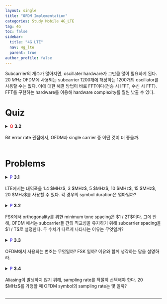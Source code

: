 ```yaml
---
layout: single
title: "OFDM Implementation"
categories: Study Mobile 4G_LTE
tag: 4G
toc: false
sidebar:
  title: "4G LTE"
  nav: 4g_lte
  parent: true
author_profile: false
---
```


Subcarrier의 개수가 많아지면, oscillater hardware가 그만큼 많이 필요하게 된다. 20 $MHz$ OFDM에 사용되는 subcarrier 1200개에 해당하는 1200개의 oscillator를 사용할 수는 없다. 이에 대한 해결 방법이 바로 FFT이다(전송 시 IFFT, 수신 시 FFT).<br>
FFT를 구현하는 hardware를 이용해 hardware complexity를 훨씬 낮출 수 있다.<br>

# Quiz

<details>
  <summary>
    <span style="color:#F0383B;font-weight:bold;">Q</span> <span style="font-weight:bold;">3.2</span><br><br>Bit error rate 관점에서, OFDM과 single carrier 중 어떤 것이 더 좋을까.
  </summary>
<div class = "notice" markdown = "1">

📌 **Answer**

Single carrier가 더 좋다.<br>
Single carrier는 하나의 신호가 일부가 깨지는 것을 복구가 가능하다.<br>
OFDM의 경우 하나의 error가 퍼지게 되면 겉잡을 수 없다.<br>

</div>
</details>

<br>

# Problems

<details>
<summary><span style="color:#6454ED;font-weight:bold;">P</span> <span style="font-weight:bold;">3.1</span><br><br>
LTE에서는 대역폭을 1.4 $MHz$, 3 $MHz$, 5 $MHz$, 10 $MHz$, 15 $MHz$, 20 $MHz$를 사용할 수 있다. 각 경우의 symbol duration은 얼마일까?
</summary>
<div class = "notice" markdown = "1">

📌 **Answer**

66.7 $\mu s$로 모두 같다.<br>

Subcarrier의 개수가 달라지는 것이지, symbol duration은 바뀌지 않는다.

</div>
</details>

<br>

<details>
<summary><span style="color:#6454ED;font-weight:bold;">P</span> <span style="font-weight:bold;">3.2</span><br><br>
FSK에서 orthogonality를 위한 minimum tone spacing은 $1 / 2T$이다. 그에 반해, OFDM 에서는 subcarrier들 간의 직교성을 유지하기 위해 subcarrier spacing을 $1 / T$로 설정한다. 두 수치가 다르게 나타나는 이유는 무엇일까?
</summary>
<div class = "notice" markdown = "1">

📌 **Answer**

</div>
</details>

<br>

<details>
<summary><span style="color:#6454ED;font-weight:bold;">P</span> <span style="font-weight:bold;">3.3</span><br><br>
OFDM에서 사용되는 변조는 무엇일까? FSK 일까? 이유와 함께 생각하는 답을 설명하라.
</summary>
<div class = "notice" markdown = "1">

📌 **Answer**


</div>
</details>

<br>

<details>
<summary><span style="color:#6454ED;font-weight:bold;">P</span> <span style="font-weight:bold;">3.4</span><br><br>
Aliasing이 발생하지 않기 위해, sampling rate를 적절히 선택해야 한다. 20 $MHz$를 가정할 때 OFDM symbol의 sampling rate는 몇 일까?
</summary>
<div class = "notice" markdown = "1">

📌 **Answer**

<img src="/images/4g_lte/3.2-1.png" class="gallery-img" width="50%" height="50%">

이론적으로는 Nyquist rate 이상인 20 MHz 이상이다.

</div>
</details>

<br>

---